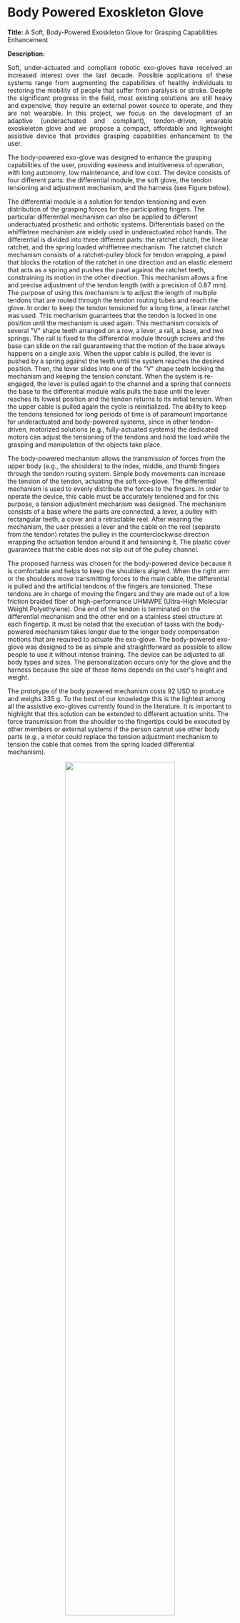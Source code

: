 # Body Powered Exoskleton Glove

**Title:** A Soft, Body-Powered Exoskleton Glove for Grasping Capabilities Enhancement

**Description:** 
<p align="justify"> Soft, under-actuated and compliant robotic exo-gloves have received an increased interest over the last decade. Possible applications of these systems range from augmenting the capabilities of healthy individuals to restoring the mobility of people that suffer from paralysis or stroke. Despite the significant progress in the field, most existing solutions are still heavy and expensive, they require an external power source to operate, and they are not wearable. In this project, we focus on the development of an adaptive (underactuated and compliant), tendon-driven, wearable exoskeleton glove and we propose a compact, affordable and lightweight assistive device that provides grasping capabilities enhancement to the user.  

The body-powered exo-glove was designed to enhance the grasping capabilities of the user, providing easiness and intuitiveness of operation, with long autonomy, low maintenance, and low cost. The device consists of four different parts: the differential module, the soft glove, the tendon tensioning and adjustment mechanism, and the harness (see Figure below). 

The differential module is a solution for tendon tensioning and even distribution of the grasping forces for the participating fingers. The particular differential mechanism can also be applied to different underactuated prosthetic and orthotic systems. Differentials based on the whiffletree mechanism are widely used in underactuated robot hands. The differential is divided into three different parts: the ratchet clutch, the linear ratchet, and the spring loaded whiffletree mechanism. The ratchet clutch mechanism consists of a ratchet-pulley block for tendon wrapping, a pawl that blocks the rotation of the ratchet in one direction and an elastic element that acts as a spring and pushes the pawl against the ratchet teeth, constraining its motion in the other direction. This mechanism allows a fine and precise adjustment of the tendon length (with a precision of 0.87 mm). The purpose of using this mechanism is to adjust the length of multiple tendons that are routed through the tendon routing tubes and reach the glove. In order to keep the tendon tensioned for a long time, a linear ratchet was used. This mechanism guarantees that the tendon is locked in one position until the mechanism is used again. This mechanism consists of several "V" shape teeth arranged on a row, a lever, a rail, a base, and two springs. The rail is fixed to the differential module through screws and the base can slide on the rail guaranteeing that the motion of the base always happens on a single axis. When the upper cable is pulled, the lever is pushed by a spring against the teeth until the system reaches the desired position. Then, the lever slides into one of the "V" shape teeth locking the mechanism and keeping the tension constant. When the system is re-engaged, the lever is pulled again to the channel and a spring that connects the base to the differential module walls pulls the base until the lever reaches its lowest position and the tendon returns to its initial tension. When the upper cable is pulled again the cycle is reinitialized.  The ability to keep the tendons tensioned for long periods of time is of paramount importance for underactuated and body-powered systems, since in other tendon-driven, motorized solutions (e.g., fully-actuated systems) the dedicated motors can adjust the tensioning of the tendons and hold the load while the grasping and manipulation of the objects take place.

The body-powered mechanism allows the transmission of forces from the upper body (e.g., the shoulders) to the index, middle, and thumb fingers through the tendon routing system. Simple body movements can increase the tension of the tendon, actuating the soft exo-glove. The differential mechanism is used to evenly distribute the forces to the fingers. In order to operate the device, this cable must be accurately tensioned and for this purpose, a tension adjustment mechanism was designed. The mechanism consists of a base where the parts are connected, a lever, a pulley with rectangular teeth, a cover and a retractable reel. After wearing the mechanism, the user presses a lever and the cable on the reel (separate from the tendon) rotates the pulley in the counterclockwise direction wrapping the actuation tendon around it and tensioning it. The plastic cover guarantees that the cable does not slip out of the pulley channel. 

The proposed harness was chosen for the body-powered device because it is comfortable and helps to keep the shoulders aligned. When the right arm or the shoulders move transmitting forces to the main cable, the differential is pulled and the artificial tendons of the fingers are tensioned. These tendons are in charge of moving the fingers and they are made out of a low friction braided fiber of high-performance UHMWPE (Ultra-High Molecular Weight Polyethylene). One end of the tendon is terminated on the differential mechanism and the other end on a stainless steel structure at each fingertip. It must be noted that the execution of tasks with the body-powered mechanism takes longer due to the longer body compensation motions that are required to actuate the exo-glove. The body-powered exo-glove was designed to be as simple and straightforward as possible to allow people to use it without intense training. The device can be adjusted to all body types and sizes. The personalization occurs only for the glove and the harness because the size of these items depends on the user's height and weight. 

The prototype of the body powered mechanism costs 92 USD to produce and weighs 335 g. To the best of our knowledge this is the lightest among all the assistive exo-gloves currently found in the literature. It is important to highlight that this solution can be extended to different actuation units. The force transmission from the shoulder to the fingertips could be executed by other members or external systems if the person cannot use other body parts (e.g., a motor could replace the tension adjustment mechanism to tension the cable that comes from the spring loaded differential mechanism).   </p>  

<p align="center"><img src="https://github.com/newdexterity/Body-Powered-Exoskeleton-Glove/blob/master/Pictures/Device_assembly.png" width="70%"></img></p>
